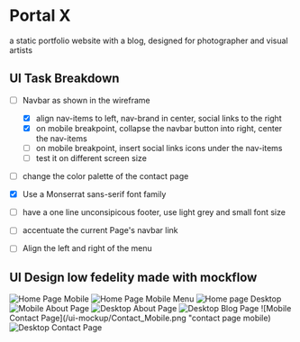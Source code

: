 # Portal X
a static portfolio website with a blog, designed for photographer and visual artists

## UI Task Breakdown

- [ ] Navbar as shown in the wireframe
  - [x] align nav-items to left, nav-brand in center, social links to the right
  - [x] on mobile breakpoint, collapse the navbar button into right, center the nav-items 
  - [ ] on mobile breakpoint, insert social links icons under the nav-items
  - [ ] test it on different screen size
- [ ] change the color palette of the contact page
- [x] Use a Monserrat sans-serif font family
- [ ] have a one line unconsipicous footer, use light grey and small font size
- [ ] accentuate the current Page's navbar link
- [ ] Align the left and right of the menu


## UI Design low fedelity made with mockflow
![Home Page Mobile](/ui-mockup/Home_Page_Mobile.png "home page mobile")
![Home Page Mobile Menu](/ui-mockup/Menu_Mobile_Collapse.png "home page menu collapse")
![Home page Desktop](/ui-mockup/Home_Page_PC.png "home page PC") 
![Mobile About Page](/ui-mockup/About_Mobile.png "About page mobile")
![Desktop About Page](/ui-mockup/About_PC.png "About page PC")
![Desktop Blog Page](/ui-mockup/Blog_Page_PC.png "blog page PC")
![Mobile Contact Page](/ui-mockup/Contact_Mobile.png "contact page mobile)
![Desktop Contact Page](/ui-mockup/Contact_PC.png "contact page pc")




